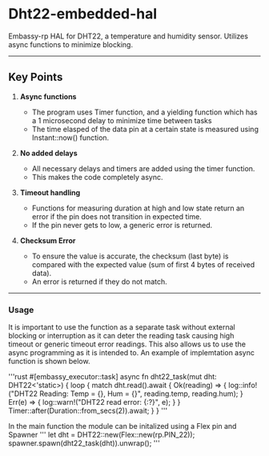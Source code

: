 # Dht22-embedded-hal
Embassy-rp HAL for DHT22, a temperature and humidity sensor. Utilizes async functions to minimize blocking.

---

## Key Points
1. **Async functions**
   - The program uses Timer function, and a yielding function which has a 1 microsecond delay to minimize time between tasks
   - The time elasped of the data pin at a certain state is measured using Instant::now() function.

2. **No added delays**
   - All necessary delays and timers are added using the timer function.
   - This makes the code completely async.

3. **Timeout handling**
   - Functions for measuring duration at high and low state return an error if the pin does not transition in expected time.
   - If the pin never gets to low, a generic error is returned.

4. **Checksum Error**
   - To ensure the value is accurate, the checksum (last byte) is compared with the expected value (sum of first 4 bytes of received data).
   - An error is returned if they do not match. 

---

### Usage

It is important to use the function as a separate task without external blocking or interruption as it can deter the reading task causing high timeout or generic timeout error readings. This also allows us to use the async programming as it is intended to. 
An example of implemtation async function is shown below. 

'''rust 
#[embassy_executor::task]
async fn dht22_task(mut dht: DHT22<'static>) {
    loop {
        match dht.read().await {
            Ok(reading) => {
                log::info!("DHT22 Reading: Temp = {}, Hum = {}", reading.temp, reading.hum);
            }
            Err(e) => {
                log::warn!("DHT22 read error: {:?}", e);
            }
        }
        Timer::after(Duration::from_secs(2)).await; 
    }
}
'''

In the main function the module can be initalized using a Flex pin and Spawner
'''
let dht = DHT22::new(Flex::new(rp.PIN_22));
spawner.spawn(dht22_task(dht)).unwrap();
'''
